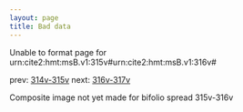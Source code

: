```yaml
---
layout: page
title: Bad data
---
```


Unable to format page for urn:cite2:hmt:msB.v1:315v#urn:cite2:hmt:msB.v1:316v#

prev: [314v-315v](../314v-315v/) next: [316v-317v](../316v-317v/)

Composite image not yet made for bifolio spread 315v-316v

